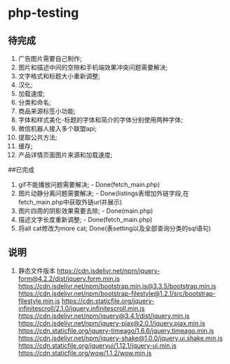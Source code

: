 # php-testing
## 待完成
1. 广告图片需要自己制作;
4. 图片和描述中间的空隙和手机端效果冲突问题需要解决;
7. 文字格式和标题大小重新调整;
9. 汉化;
10. 加载速度;
11. 分类和命名;
12. 商品来源标签小功能;
13. 字体和样式美化-标题的字体和简介的字体分别使用两种字体;
14. 微信机器人接入多个联盟api;
15. 提取公共方法;
16. 缓存;
17. 产品详情页面图片来源和加载速度;

##已完成
1. gif不能播放问题需要解决; - Done(fetch_main.php)
2. 图片动静分离问题需要解决; - Done(listings表增加外链字段,在fetch_main.php中获取外链url并展示)
3. 图片四周的阴影效果需要去除; - Done(main.php)
4. 描述文字长度重新调整; - Done(fetch_main.php)
5. 将all cat修改为more cat; Done(表setting以及全部查询分类的sql语句)


## 说明
1. 静态文件版本
https://cdn.jsdelivr.net/npm/jquery-form@4.2.2/dist/jquery.form.min.js
https://cdn.jsdelivr.net/npm/bootstrap.min.js@3.3.5/bootstrap.min.js
https://cdn.jsdelivr.net/npm/bootstrap-filestyle@1.2.1/src/bootstrap-filestyle.min.js
https://cdn.staticfile.org/jquery-infinitescroll/2.1.0/jquery.infinitescroll.min.js
https://cdn.jsdelivr.net/npm/jquery@3.4.1/dist/jquery.min.js
https://cdn.jsdelivr.net/npm/jquery-pjax@2.0.1/jquery.pjax.min.js
https://cdn.staticfile.org/jquery-timeago/1.6.6/jquery.timeago.min.js
https://cdn.jsdelivr.net/npm/jquery-shake@1.0.0/jquery.ui.shake.min.js
https://cdn.staticfile.org/jqueryui/1.12.1/jquery-ui.min.js
https://cdn.staticfile.org/wow/1.1.2/wow.min.js
